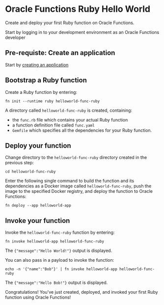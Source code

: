 # Oracle Functions Ruby Hello World

Create and deploy your first Ruby function on Oracle Functions.

Start by logging in to your development environment as an Oracle Functions developer

## Pre-requiste: Create an application

Start by [creating an application](create-application.md)

## Bootstrap a Ruby function

 Create a Ruby function by entering:

`fn init --runtime ruby helloworld-func-ruby`

A directory called `helloworld-func-ruby` is created, containing:

- the `func.rb` file which contains your actual Ruby function
- a function definition file called `func.yaml`
- `Gemfile` which specifies all the dependencies for your Ruby function.

## Deploy your function

Change directory to the `helloworld-func-ruby` directory created in the previous step:

`cd helloworld-func-ruby`

Enter the following single command to build the function and its dependencies as a Docker image called `helloworld-func-ruby`, push the image to the specified Docker registry, and deploy the function to Oracle Functions:

`fn deploy --app helloworld-app`

## Invoke your function

Invoke the `helloworld-func-ruby` function by entering:

`fn invoke helloworld-app helloworld-func-ruby`

The `{"message":"Hello World!"}` output is displayed.

You can also pass in a payload to invoke the function:

`echo -n '{"name":"Bob"}' | fn invoke helloworld-app helloworld-func-ruby`

The `{"message":"Hello Bob!"}` output is displayed.

Congratulations! You've just created, deployed, and invoked your first Ruby function using Oracle Functions!
